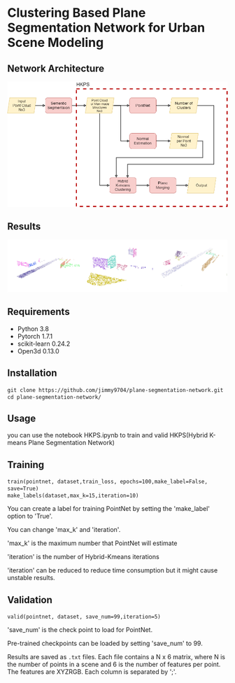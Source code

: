 # Clustering Based Plane Segmentation Network for Urban Scene Modeling
## Network Architecture
![network](./images/HKPS.png)

## Results
![results](./images/results.jpg)

## Requirements
* Python 3.8
* Pytorch 1.7.1
* scikit-learn 0.24.2
* Open3d 0.13.0

## Installation
```
git clone https://github.com/jimmy9704/plane-segmentation-network.git
cd plane-segmentation-network/
```

## Usage
you can use the notebook HKPS.ipynb to train and valid HKPS(Hybrid K-means Plane Segmentation Network)
 
## Training
```
train(pointnet, dataset,train_loss, epochs=100,make_label=False, save=True)
make_labels(dataset,max_k=15,iteration=10)
```
You can create a label for training PointNet by setting the 'make_label' option to 'True'.

You can change 'max_k' and 'iteration'.

'max_k' is the maximum number that PointNet will estimate

'iteration' is the number of Hybrid-Kmeans iterations

'iteration' can be reduced to reduce time consumption but it might cause unstable results.

## Validation
```
valid(pointnet, dataset, save_num=99,iteration=5)
```
'save_num' is the check point to load for PointNet.


Pre-trained checkpoints can be loaded by setting 'save_num' to 99.

Results are saved as ```.txt``` files. Each file contains a N x 6 matrix, where N is the number of points in a scene and 6 is the number of features per point. The features are XYZRGB. Each column is separated by ';'.
